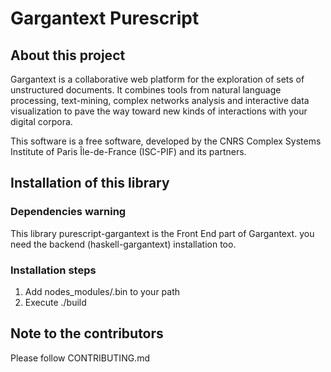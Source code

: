 # Gargantext Purescript

## About this project

Gargantext is a collaborative web platform for the exploration of sets
of unstructured documents. It combines tools from natural language
processing, text-mining, complex networks analysis and interactive data
visualization to pave the way toward new kinds of interactions with your
digital corpora.

This software is a free software, developed by the CNRS Complex Systems
Institute of Paris Île-de-France (ISC-PIF) and its partners.

## Installation of this library

### Dependencies warning
This library purescript-gargantext is the Front End part of Gargantext.
you need the backend (haskell-gargantext) installation too.

### Installation steps

1. Add nodes_modules/.bin to your path
2. Execute ./build

## Note to the contributors

Please follow CONTRIBUTING.md
